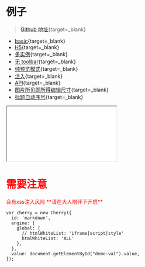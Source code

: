 # 例子
> [Github 地址](https://github.com/Tencent/cherry-markdown){target=_blank}

- [basic](index.html){target=_blank}
- [H5](h5.html){target=_blank}
- [多实例](multiple.html){target=_blank}
- [无 toolbar](notoolbar.html){target=_blank}
- [纯预览模式](preview_only.html){target=_blank}
- [注入](xss.html){target=_blank}
- [API](api.html){target=_blank}
- [图片所见即所得编辑尺寸](img.html){target=_blank}
- [标题自动序号](head_num.html){target=_blank}

<!-- <script>alert('hello')</script> -->

<style>
  div {
    color:red;
  }
</style>
<iframe src="123"></iframe>

<div>
  <h1>需要注意</h1>
  <div>
    会有xss注入风险
    **请在大人陪伴下开启**
  </div>
</div>

```
var cherry = new Cherry({
  id: 'markdown',
  engine: {
    global: {
      // htmlWhiteList: 'iframe|script|style'
      htmlWhiteList: 'ALL'
    },
  },
  value: document.getElementById("demo-val").value,
});
```
